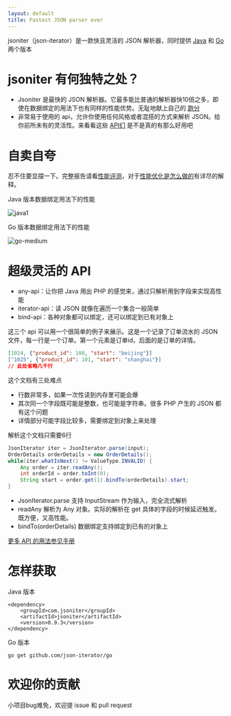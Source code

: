 ```yaml
---
layout: default
title: Fastest JSON parser ever
---
```


jsoniter（json-iterator）是一款快且灵活的 JSON 解析器，同时提供 [Java](https://github.com/json-iterator/java) 和 [Go](https://github.com/json-iterator/go) 两个版本

# jsoniter 有何独特之处？

* Jsoniter 是最快的 JSON 解析器。它最多能比普通的解析器快10倍之多，即使在数据绑定的用法下也有同样的性能优势。无耻地献上自己的 [跑分](/benchmark.html)
* 非常易于使用的 api，允许你使用任何风格或者混搭的方式来解析 JSON。给你前所未有的灵活性。来看看这些 [API们](/java-features.cn.html) 是不是真的有那么好用吧

# 自卖自夸

忍不住要显摆一下。完整报告请看[性能评测](/benchmark.html)，对于[性能优化是怎么做的](/benchmark.html#optimization-used)有详尽的解释。

Java 版本数据绑定用法下的性能

![java1](http://jsoniter.com/benchmarks/java1.png)

Go 版本数据绑定用法下的性能

![go-medium](http://jsoniter.com/benchmarks/go-medium.png)

# 超级灵活的 API

* any-api：让你把 Java 用出 PHP 的感觉来，通过只解析用到字段来实现高性能
* iterator-api：读 JSON 就像在遍历一个集合一般简单
* bind-api：各种对象都可以绑定，还可以绑定到已有对象上
 
这三个 api 可以用一个很简单的例子来展示。这是一个记录了订单流水的 JSON 文件，每一行是一个订单。第一个元素是订单id，后面的是订单的详情。


```json
[1024, {"product_id": 100, "start": "beijing"}]
["1025", {"product_id": 101, "start": "shanghai"}]
// 此处省略几千行
```

这个文档有三处难点

* 行数非常多，如果一次性读到内存里可能会爆
* 其次同一个字段既可能是整数，也可能是字符串。很多 PHP 产生的 JSON 都有这个问题
* 详情部分可能字段比较多，需要绑定到对象上来处理

解析这个文档只需要6行

```java
JsonIterator iter = JsonIterator.parse(input);
OrderDetails orderDetails = new OrderDetails();
while(iter.whatIsNext() != ValueType.INVALID) {
    Any order = iter.readAny();
    int orderId = order.toInt(0);
    String start = order.get(1).bindTo(orderDetails).start;
}
```

* JsonIterator.parse 支持 InputStream 作为输入，完全流式解析
* readAny 解析为 Any 对象。实际的解析在 get 具体的字段的时候延迟触发。既方便，又高性能。
* bindTo(orderDetails) 数据绑定支持绑定到已有的对象上

[更多 API 的用法参见手册](/java-features.cn.html)

# 怎样获取

Java 版本

```
<dependency>
    <groupId>com.jsoniter</groupId>
    <artifactId>jsoniter</artifactId>
    <version>0.9.3</version>
</dependency>
```

Go 版本

```
go get github.com/json-iterator/go
```

# 欢迎你的贡献

小项目bug难免，欢迎提 issue 和 pull request
